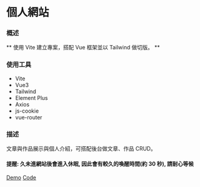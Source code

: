 # 個人網站

### 概述

** 使用 Vite 建立專案，搭配 Vue 框架並以 Tailwind 做切版。 **

### 使用工具

- Vite
- Vue3
- Tailwind
- Element Plus
- Axios
- js-cookie
- vue-router

### 描述

文章與作品展示與個人介紹，可搭配後台做文章、作品 CRUD。

#### 提醒: 久未進網站後會進入休眠, 因此會有較久的喚醒時間(約 30 秒), 請耐心等候

[Demo](https://howie12207.github.io/blog/)
[Code](https://github.com/howie12207/blog)
